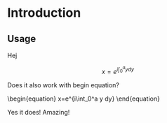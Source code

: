 # Introduction

## Usage
Hej


$$
x=e^{i\int_0^a y dy}
$$

Does it also work with begin equation?

\begin{equation}
    x=e^{i\int_0^a y dy}
\end{equation}

Yes it does! Amazing!